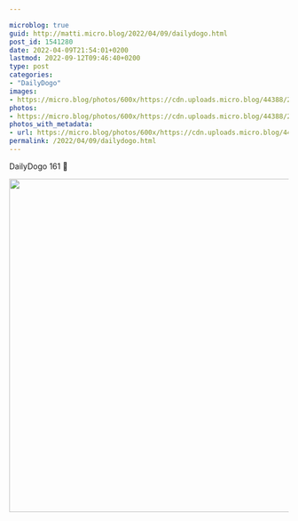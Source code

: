 ```yaml
---

microblog: true
guid: http://matti.micro.blog/2022/04/09/dailydogo.html
post_id: 1541280
date: 2022-04-09T21:54:01+0200
lastmod: 2022-09-12T09:46:40+0200
type: post
categories:
- "DailyDogo"
images:
- https://micro.blog/photos/600x/https://cdn.uploads.micro.blog/44388/2022/dc2660ad7b.jpg
photos:
- https://micro.blog/photos/600x/https://cdn.uploads.micro.blog/44388/2022/dc2660ad7b.jpg
photos_with_metadata:
- url: https://micro.blog/photos/600x/https://cdn.uploads.micro.blog/44388/2022/dc2660ad7b.jpg
permalink: /2022/04/09/dailydogo.html
---
```

DailyDogo 161 🐶

<img src="https://micro.blog/photos/600x/https://blog.martin-haehnel.de/uploads/2022/dc2660ad7b.jpg" width="600" height="600" alt="" />
